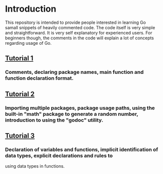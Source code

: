 # Introduction
This repository is intended to provide people interested in learning Go samall snippets of heavily commented code.
The code itself is very simple and straightforward. It is very self explanatory for experienced users.
For beginners though, the comments in the code will explain a lot of concepts regarding usage of Go.


## [Tutorial 1](./tutorial_1/go_tutorial_1.go)
### Comments, declaring package names, main function and function declaration format.

## [Tutorial 2](./tutorial_2/go_tutorial_2.go)
### Importing multiple packages, package usage paths, using the built-in "math" package to generate a random number, introduction to using the "godoc" utility.

## [Tutorial 3](./tutorial_3/go_tutorial_3.go)
### Declaration of variables and functions, implicit identification of data types, explicit declarations and rules to 
using data types in functions.
